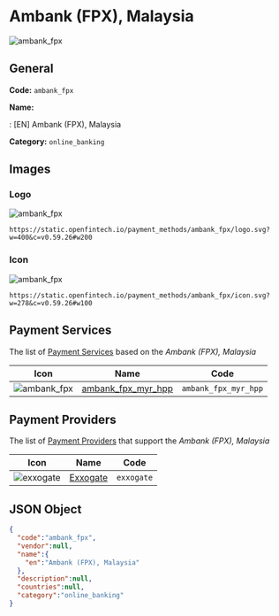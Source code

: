 
# Ambank (FPX), Malaysia 
![ambank_fpx](https://static.openfintech.io/payment_methods/ambank_fpx/logo.svg?w=400&c=v0.59.26#w200)  

## General 
**Code:** `ambank_fpx` 
 
**Name:** 
 
:	[EN] Ambank (FPX), Malaysia 
 
**Category:** `online_banking` 
 

## Images 

### Logo 
![ambank_fpx](https://static.openfintech.io/payment_methods/ambank_fpx/logo.svg?w=400&c=v0.59.26#w200)  

```
https://static.openfintech.io/payment_methods/ambank_fpx/logo.svg?w=400&c=v0.59.26#w200
```  

### Icon 
![ambank_fpx](https://static.openfintech.io/payment_methods/ambank_fpx/icon.svg?w=278&c=v0.59.26#w100)  

```
https://static.openfintech.io/payment_methods/ambank_fpx/icon.svg?w=278&c=v0.59.26#w100
```  

## Payment Services 
 
The list of [Payment Services](/payment-services/) based on the _Ambank (FPX), Malaysia_ 

|Icon|Name|Code| 
|:---:|:---:|:---:| 
|![ambank_fpx](https://static.openfintech.io/payment_methods/ambank_fpx/icon.svg?w=278&c=v0.59.26#w100) |[ambank_fpx_myr_hpp](/payment-services/ambank_fpx_myr_hpp/)|`ambank_fpx_myr_hpp`| 
 

## Payment Providers 
 
The list of [Payment Providers](/payment-providers/) that support the _Ambank (FPX), Malaysia_ 

|Icon|Name|Code| 
|:---:|:---:|:---:| 
|![exxogate](https://static.openfintech.io/payment_providers/exxogate/icon.svg?w=278&c=v0.59.26#w100) |[Exxogate](/payment-providers/exxogate/)|`exxogate`| 
 

## JSON Object 

```json
{
  "code":"ambank_fpx",
  "vendor":null,
  "name":{
    "en":"Ambank (FPX), Malaysia"
  },
  "description":null,
  "countries":null,
  "category":"online_banking"
}
```  
